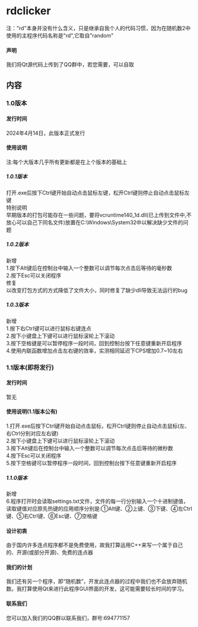 # rdclicker
注："rd"本身并没有什么含义，只是继承自我个人的代码习惯，因为在随机数2中使用的主程序代码名称是"rd",它取自"random"
#### 声明
我们将Qt源代码上传到了QQ群中，若您需要，可以自取
## 内容
### 1.0版本
#### 发行时间
2024年4月14日，此版本正式发行
#### 使用说明
注:每个大版本几乎所有更新都是在上个版本的基础上
##### 1.0.1版本
打开.exe后按下Ctrl键开始自动点击鼠标左键，松开Ctrl键则停止自动点击鼠标左键<br/>
特别说明<br/>
早期版本的打包可能存在一些问题，要将vcruntime140_1d.dll(已上传到文件中,不放心可以自己下同名文件)放置在C:\Windows\System32中以解决缺少文件的问题
##### 1.0.2版本
新增<br/>
1.按下Alt键后在控制台中输入一个整数可以调节每次点击后等待的毫秒数<br/>
2.按下Esc可以关闭程序<br/>
修复<br/>
以改变打包方式的方式降低了文件大小，同时修复了缺少dll导致无法运行的bug
##### 1.0.3版本
新增<br/>
1.按下右Ctrl键可以进行鼠标右键连点<br/>
2.按下小键盘上下键可以进行鼠标滚轮上下滚动<br/>
3.按下空格键是可以暂停程序一段时间，回到控制台按下任意键重新开启程序<br/>
4.使用内联函数增加点击左右键的效率，实测相同延迟下CPS增加0.7~10左右
### 1.1版本(即将发行)
#### 发行时间
暂无
#### 使用说明(1.1版本公有)
1.打开.exe后按下Ctrl键开始自动点击鼠标，松开Ctrl键则停止自动点击鼠标(左、右Ctrl分别对应左右键)<br/>
2.按下小键盘上下键可以进行鼠标滚轮上下滚动<br/>
3.按下Alt键后在控制台中输入一个整数可以调节每次点击后等待的微秒数<br/>
4.按下Esc可以关闭程序<br/>
5.按下空格键可以暂停程序一段时间，回到控制台按下任意键重新开启程序<br/>
##### 1.1.0版本
新增<br/>
6.程序打开时会读取settings.txt文件，文件的每一行分别输入一个十进制键值，读取键值对应原先热键的应用顺序分别是:①Alt键、②上键、③下键、④左Ctrl键、⑤右Ctrl键、⑥Esc键、⑦空格键
#### 设计初衷
由于国内许多连点程序都不是免费使用，故我打算运用C++来写一个属于自己的、开源(或部分开源)、免费的连点器
#### 我们的计划
我们还有另一个程序，即“随机数”，开发此连点器的过程中我们也不会放弃随机数。我打算使用Qt来进行此程序GUI界面的开发，这可能需要较长时间的学习。
#### 联系我们
您可以加入我们的QQ群以联系我们，群号:694771157